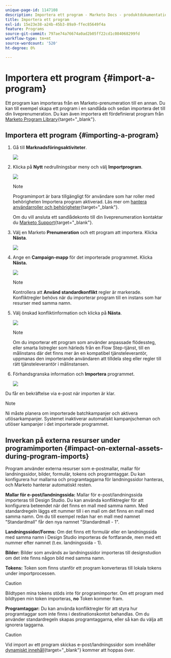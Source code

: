 ```yaml
---
unique-page-id: 1147108
description: Importera ett program - Marketo Docs - produktdokumentation
title: Importera ett program
exl-id: 15e23e38-a24b-45b3-89a9-ffec85649f4a
feature: Programs
source-git-commit: 797ae74a76674a0ad2b05ff22cd1c084068299fd
workflow-type: tm+mt
source-wordcount: '520'
ht-degree: 0%

---
```


# Importera ett program {#import-a-program}

Ett program kan importeras från en Marketo-prenumeration till en annan. Du kan till exempel skapa ett program i en sandlåda och sedan importera det till din liveprenumeration. Du kan även importera ett fördefinierat program från [Marketo Program Library](/help/marketo/product-docs/core-marketo-concepts/programs/program-library/program-import-library-overview.md){target="_blank"}.

## Importera ett program {#importing-a-program}

1. Gå till **Marknadsföringsaktiviteter**.

   ![](assets/import-a-program-1.png)

1. Klicka på **Nytt** nedrullningsbar meny och välj **Importprogram**.

   ![](assets/import-a-program-2.png)

   >[!NOTE]
   >
   >Programimport är bara tillgängligt för användare som har roller med behörigheten Importera program aktiverad. Läs mer om [hantera användarroller och behörigheter](/help/marketo/product-docs/administration/users-and-roles/managing-user-roles-and-permissions.md){target="_blank"}.
   >
   >Om du vill ansluta ett sandlådekonto till din liveprenumeration kontaktar du [Marketo Support](https://nation.marketo.com/t5/Support/ct-p/Support){target="_blank"}.

1. Välj en Marketo **Prenumeration** och ett program att importera. Klicka **Nästa**.

   ![](assets/import-a-program-3.png)

1. Ange en **Campaign-mapp** för det importerade programmet. Klicka **Nästa.**

   ![](assets/import-a-program-4.png)

   >[!NOTE]
   >
   >Kontrollera att **Använd standardkonflikt** regler är markerade. Konfliktregler behövs när du importerar program till en instans som har resurser med samma namn.

1. Välj önskad konfliktinformation och klicka på **Nästa**.

   ![](assets/import-a-program-5.png)

   >[!NOTE]
   >
   >Om du importerar ett program som använder anpassade flödessteg, eller smarta listregler som härleds från en Flow Step-tjänst, till en målinstans där det finns mer än en kompatibel tjänsteleverantör, uppmanas den importerande användaren att tilldela steg eller regler till rätt tjänsteleverantör i målinstansen.

1. Förhandsgranska information och **Importera** programmet.

   ![](assets/import-a-program-6.png)

Du får en bekräftelse via e-post när importen är klar.

>[!NOTE]
>
>Ni måste planera om importerade batchkampanjer och aktivera utlösarkampanjer. Systemet inaktiverar automatiskt kampanjscheman och utlöser kampanjer i det importerade programmet.

## Inverkan på externa resurser under programimporten {#impact-on-external-assets-during-program-imports}

Program använder externa resurser som e-postmallar, mallar för landningssidor, bilder, formulär, tokens och programtaggar. Du kan konfigurera hur mallarna och programtaggarna för landningssidor hanteras, och Marketo hanterar automatiskt resten.

**Mallar för e-post/landningssida:** Mallar för e-post/landningssida importeras till Design Studio. Du kan använda konfliktregler för att konfigurera beteendet när det finns en mall med samma namn. Med standardregeln läggs ett nummer till i en mall om det finns en mall med samma namn. Om du till exempel redan har en mall med namnet &quot;Standardmall&quot; får den nya namnet &quot;Standardmall - 1&quot;.

**Landningssidor/Forms:** Om det finns ett formulär eller en landningssida med samma namn i Design Studio importeras de fortfarande, men med ett nummer efter namnet (t.ex. landningssida - 1).

**Bilder:** Bilder som används av landningssidor importeras till designstudion om det inte finns någon bild med samma namn.

**Tokens:** Token som finns utanför ett program konverteras till lokala tokens under importprocessen.

>[!CAUTION]
>
>Bildtypen mina tokens stöds inte för programimporter. Om ett program med bildtypen min token importeras, **no** Token kommer fram.

**Programtaggar:** Du kan använda konfliktregler för att styra hur programtaggar som inte finns i destinationskontot behandlas. Om du använder standardregeln skapas programtaggarna, eller så kan du välja att ignorera taggarna.

>[!CAUTION]
>
>Vid import av ett program skickas e-post/landningssidor som innehåller [dynamiskt innehåll](/help/marketo/product-docs/personalization/segmentation-and-snippets/segmentation/understanding-dynamic-content.md){target="_blank"} kommer att hoppas över.
